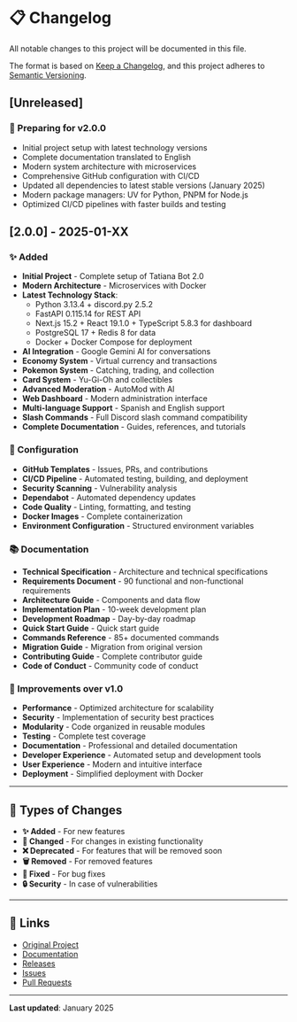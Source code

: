 # 📋 Changelog

All notable changes to this project will be documented in this file.

The format is based on [Keep a Changelog](https://keepachangelog.com/en/1.0.0/),
and this project adheres to [Semantic Versioning](https://semver.org/spec/v2.0.0.html).

## [Unreleased]

### 🎉 Preparing for v2.0.0
- Initial project setup with latest technology versions
- Complete documentation translated to English
- Modern system architecture with microservices
- Comprehensive GitHub configuration with CI/CD
- Updated all dependencies to latest stable versions (January 2025)
- Modern package managers: UV for Python, PNPM for Node.js
- Optimized CI/CD pipelines with faster builds and testing

## [2.0.0] - 2025-01-XX

### ✨ Added
- **Initial Project** - Complete setup of Tatiana Bot 2.0
- **Modern Architecture** - Microservices with Docker
- **Latest Technology Stack**:
  - Python 3.13.4 + discord.py 2.5.2
  - FastAPI 0.115.14 for REST API
  - Next.js 15.2 + React 19.1.0 + TypeScript 5.8.3 for dashboard
  - PostgreSQL 17 + Redis 8 for data
  - Docker + Docker Compose for deployment
- **AI Integration** - Google Gemini AI for conversations
- **Economy System** - Virtual currency and transactions
- **Pokemon System** - Catching, trading, and collection
- **Card System** - Yu-Gi-Oh and collectibles
- **Advanced Moderation** - AutoMod with AI
- **Web Dashboard** - Modern administration interface
- **Multi-language Support** - Spanish and English support
- **Slash Commands** - Full Discord slash command compatibility
- **Complete Documentation** - Guides, references, and tutorials

### 🔧 Configuration
- **GitHub Templates** - Issues, PRs, and contributions
- **CI/CD Pipeline** - Automated testing, building, and deployment
- **Security Scanning** - Vulnerability analysis
- **Dependabot** - Automated dependency updates
- **Code Quality** - Linting, formatting, and testing
- **Docker Images** - Complete containerization
- **Environment Configuration** - Structured environment variables

### 📚 Documentation
- **Technical Specification** - Architecture and technical specifications
- **Requirements Document** - 90 functional and non-functional requirements
- **Architecture Guide** - Components and data flow
- **Implementation Plan** - 10-week development plan
- **Development Roadmap** - Day-by-day roadmap
- **Quick Start Guide** - Quick start guide
- **Commands Reference** - 85+ documented commands
- **Migration Guide** - Migration from original version
- **Contributing Guide** - Complete contributor guide
- **Code of Conduct** - Community code of conduct

### 🚀 Improvements over v1.0
- **Performance** - Optimized architecture for scalability
- **Security** - Implementation of security best practices
- **Modularity** - Code organized in reusable modules
- **Testing** - Complete test coverage
- **Documentation** - Professional and detailed documentation
- **Developer Experience** - Automated setup and development tools
- **User Experience** - Modern and intuitive interface
- **Deployment** - Simplified deployment with Docker

---

## 📝 Types of Changes

- **✨ Added** - For new features
- **🔧 Changed** - For changes in existing functionality
- **❌ Deprecated** - For features that will be removed soon
- **🗑️ Removed** - For removed features
- **🐛 Fixed** - For bug fixes
- **🔒 Security** - In case of vulnerabilities

---

## 🔗 Links

- [Original Project](https://github.com/ItsJhonalex/TatianaBot)
- [Documentation](docs/)
- [Releases](https://github.com/ItsJhonalex/TatianaBot-2.0/releases)
- [Issues](https://github.com/ItsJhonalex/TatianaBot-2.0/issues)
- [Pull Requests](https://github.com/ItsJhonalex/TatianaBot-2.0/pulls)

---

**Last updated**: January 2025 